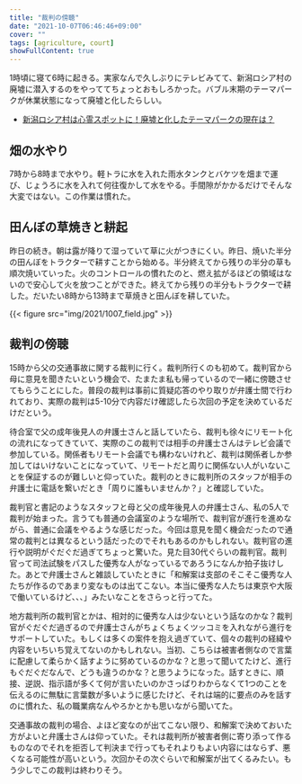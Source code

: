 ```yaml
---
title: "裁判の傍聴"
date: "2021-10-07T06:46:46+09:00"
cover: ""
tags: [agriculture, court]
showFullContent: true
---
```


1時頃に寝て6時に起きる。実家なんで久しぶりにテレビみてて、新潟ロシア村の廃墟に潜入するのをやっててちょっとおもしろかった。バブル末期のテーマパークが休業状態になって廃墟と化したらしい。

* [新潟ロシア村は心霊スポットに！廃墟と化したテーマパークの現在は？](https://travel-noted.jp/posts/21044)

## 畑の水やり

7時から8時まで水やり。軽トラに水を入れた雨水タンクとバケツを畑まで運び、じょうろに水を入れて何往復かして水をやる。手間隙がかかるだけでそんな大変ではない。この作業は慣れた。

## 田んぼの草焼きと耕起

昨日の続き。朝は露が降りて湿っていて草に火がつきにくい。昨日、焼いた半分の田んぼをトラクターで耕すことから始める。半分終えてから残りの半分の草も順次焼いていった。火のコントロールの慣れたのと、燃え拡がるほどの領域はないので安心して火を放つことができた。終えてから残りの半分もトラクターで耕した。だいたい8時から13時まで草焼きと田んぼを耕していた。

{{< figure src="img/2021/1007_field.jpg" >}}

## 裁判の傍聴

15時から父の交通事故に関する裁判に行く。裁判所行くのも初めて。裁判官から母に意見を聞きたいという機会で、たまたま私も帰っているので一緒に傍聴させてもらうことにした。普段の裁判は事前に質疑応答のやり取りが弁護士間で行われており、実際の裁判は5-10分で内容だけ確認したら次回の予定を決めているだけだという。

待合室で父の成年後見人の弁護士さんと話していたら、裁判も徐々にリモート化の流れになってきていて、実際のこの裁判では相手の弁護士さんはテレビ会議で参加している。関係者もリモート会議でも構わないけれど、裁判は関係者しか参加してはいけないことになっていて、リモートだと周りに関係ない人がいないことを保証するのが難しいと仰っていた。裁判のときに裁判所のスタッフが相手の弁護士に電話を繋いだとき「周りに誰もいませんか？」と確認していた。

裁判官と書記のようなスタッフと母と父の成年後見人の弁護士さん、私の5人で裁判が始まった。言うても普通の会議室のような場所で、裁判官が進行を進めながら、普通に会議をやるような感じだった。今回は意見を聞く機会だったので通常の裁判とは異なるという話だったのでそれもあるのかもしれない。裁判官の進行や説明がぐだぐだ過ぎてちょっと驚いた。見た目30代ぐらいの裁判官。裁判官って司法試験をパスした優秀な人がなっているであろうになんか拍子抜けした。あとで弁護士さんと雑談していたときに「和解案は支部のそこそこ優秀な人たちが作るのであまり変なものは出てこない。本当に優秀な人たちは東京や大阪で働いているけど、、、」みたいなことをさらっと行ってた。

地方裁判所の裁判官とかは、相対的に優秀な人は少ないという話なのかな？裁判官がぐだぐだ過ぎるので弁護士さんがちょくちょくツッコミを入れながら進行をサポートしていた。もしくは多くの案件を抱え過ぎていて、個々の裁判の経緯や内容をいちいち覚えてないのかもしれない。当初、こちらは被害者側なので言葉に配慮して柔らかく話すように努めているのかな？と思って聞いてたけど、進行もぐだぐだなんで、どうも違うのかな？と思うようになった。話すときに、順接、逆説、指示語が多くて何が言いたいのかさっぱりわからなくて1つのことを伝えるのに無駄に言葉数が多いように感じたけど、それは端的に要点のみを話すのに慣れた、私の職業病なんやろかとかも思いながら聞いてた。

交通事故の裁判の場合、よほど変なのが出てこない限り、和解案で決めておいた方がよいと弁護士さんは仰っていた。それは裁判所が被害者側に寄り添って作るものなのでそれを拒否して判決まで行ってもそれよりもよい内容にはならず、悪くなる可能性が高いという。次回かその次ぐらいで和解案が出てくるみたい。もう少しでこの裁判は終わりそう。
